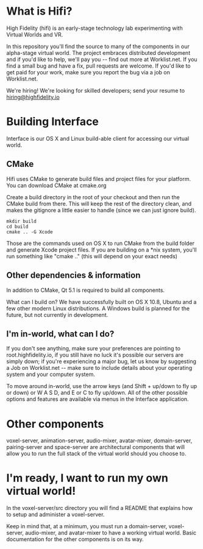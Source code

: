 What is Hifi?
=========

High Fidelity (hifi) is an early-stage technology
lab experimenting with Virtual Worlds and VR. 

In this repository you'll find the source to many of the components in our 
alpha-stage virtual world. The project embraces distributed development 
and if you'd like to help, we'll pay you -- find out more at Worklist.net. 
If you find a small bug and have a fix, pull requests are welcome. If you'd 
like to get paid for your work, make sure you report the bug via a job on Worklist.net.

We're hiring! We're looking for skilled developers; 
send your resume to hiring@highfidelity.io


Building Interface
=========

Interface is our OS X and Linux build-able 
client for accessing our virtual world. 

CMake
-----
Hifi uses CMake to generate build files and project files 
for your platform. You can download CMake at cmake.org

Create a build directory in the root of your checkout and then run the 
CMake build from there. This will keep the rest of the directory clean, 
and makes the gitignore a little easier to handle (since we can just ignore build).

    mkdir build
    cd build
    cmake .. -G Xcode

Those are the commands used on OS X to run CMake from the build folder 
and generate Xcode project files. If you are building on a *nix system, 
you'll run something like "cmake .." (this will depend on your exact needs)

Other dependencies & information
----
In addition to CMake, Qt 5.1 is required to build all components.

What can I build on?
We have successfully built on OS X 10.8, Ubuntu and a few other modern Linux distributions. 
A Windows build is planned for the future, but not currently in development.

I'm in-world, what can I do?
----
If you don't see anything, make sure your preferences are pointing to root.highfidelity.io, 
if you still have no luck it's possible our servers are simply down; if you're experiencing 
a major bug, let us know by suggesting a Job on Worklist.net -- make sure to include details 
about your operating system and your computer system. 

To move around in-world, use the arrow keys (and Shift + up/down to fly up or down) 
or W A S D, and E or C to fly up/down. All of the other possible options and features 
are available via menus in the Interface application.


Other components
========

voxel-server, animation-server, audio-mixer, avatar-mixer, domain-server, pairing-server 
and space-server are architectural components that will allow you to run the full stack of 
the virtual world should you choose to.


I'm ready, I want to run my own virtual world!
========

In the voxel-server/src directory you will find a README that explains 
how to setup and administer a voxel-server.

Keep in mind that, at a minimum, you must run a domain-server, voxel-server, 
audio-mixer, and avatar-mixer to have a working virtual world. 
Basic documentation for the other components is on its way.
